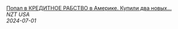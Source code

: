 <!--2024-07-01 05:00:04-->
<div class="yb">
  <a class="nodecor" href="/posts.html?rabota/popal_v_kreditnoe_rabstvo_v_amerike_kupili_dva_novyh_gidrocikla_seadoo_gtx_300">
    <img class="preview" data-videoid="6Q1D7vpODtQ" src="https://i3.ytimg.com/vi/6Q1D7vpODtQ/hqdefault.jpg" align="middle" alt="">
  </a>
  <div class="inlbl text">
    <a class="nodecor" href="/posts.html?rabota/popal_v_kreditnoe_rabstvo_v_amerike_kupili_dva_novyh_gidrocikla_seadoo_gtx_300">Попал в КРЕДИТНОЕ РАБСТВО в Америке. Купили два новых...</a><br>
    <i class="smaller2">NZT USA</i><br>
    <i class="smaller3">2024-07-01</i>
  </div>
</div>
